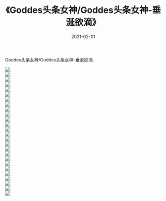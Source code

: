 ﻿---
layout: post
title:  《Goddes头条女神/Goddes头条女神-垂涎欲滴》
date:   2021-02-01
img: http://pic.660000.xyz/1:/网络美图/2021/Goddes头条女神/Goddes头条女神-垂涎欲滴/000.jpg
categories: [美女, 清纯, 唯美]
---

Goddes头条女神/Goddes头条女神-垂涎欲滴

 ![](http://pic.660000.xyz/1:/网络美图/2021/Goddes头条女神/Goddes头条女神-垂涎欲滴/001.jpg) <br>![](http://pic.660000.xyz/1:/网络美图/2021/Goddes头条女神/Goddes头条女神-垂涎欲滴/002.jpg) <br>![](http://pic.660000.xyz/1:/网络美图/2021/Goddes头条女神/Goddes头条女神-垂涎欲滴/003.jpg) <br>![](http://pic.660000.xyz/1:/网络美图/2021/Goddes头条女神/Goddes头条女神-垂涎欲滴/004.jpg) <br>![](http://pic.660000.xyz/1:/网络美图/2021/Goddes头条女神/Goddes头条女神-垂涎欲滴/005.jpg) <br>![](http://pic.660000.xyz/1:/网络美图/2021/Goddes头条女神/Goddes头条女神-垂涎欲滴/006.jpg) <br>![](http://pic.660000.xyz/1:/网络美图/2021/Goddes头条女神/Goddes头条女神-垂涎欲滴/007.jpg) <br>![](http://pic.660000.xyz/1:/网络美图/2021/Goddes头条女神/Goddes头条女神-垂涎欲滴/008.jpg) <br>![](http://pic.660000.xyz/1:/网络美图/2021/Goddes头条女神/Goddes头条女神-垂涎欲滴/009.jpg) <br>![](http://pic.660000.xyz/1:/网络美图/2021/Goddes头条女神/Goddes头条女神-垂涎欲滴/010.jpg) <br>![](http://pic.660000.xyz/1:/网络美图/2021/Goddes头条女神/Goddes头条女神-垂涎欲滴/011.jpg) <br>![](http://pic.660000.xyz/1:/网络美图/2021/Goddes头条女神/Goddes头条女神-垂涎欲滴/012.jpg) <br>![](http://pic.660000.xyz/1:/网络美图/2021/Goddes头条女神/Goddes头条女神-垂涎欲滴/013.jpg) <br>![](http://pic.660000.xyz/1:/网络美图/2021/Goddes头条女神/Goddes头条女神-垂涎欲滴/014.jpg) <br>![](http://pic.660000.xyz/1:/网络美图/2021/Goddes头条女神/Goddes头条女神-垂涎欲滴/015.jpg) <br>![](http://pic.660000.xyz/1:/网络美图/2021/Goddes头条女神/Goddes头条女神-垂涎欲滴/016.jpg) <br>![](http://pic.660000.xyz/1:/网络美图/2021/Goddes头条女神/Goddes头条女神-垂涎欲滴/017.jpg) <br>![](http://pic.660000.xyz/1:/网络美图/2021/Goddes头条女神/Goddes头条女神-垂涎欲滴/018.jpg) <br>![](http://pic.660000.xyz/1:/网络美图/2021/Goddes头条女神/Goddes头条女神-垂涎欲滴/019.jpg) <br>![](http://pic.660000.xyz/1:/网络美图/2021/Goddes头条女神/Goddes头条女神-垂涎欲滴/020.jpg) <br>![](http://pic.660000.xyz/1:/网络美图/2021/Goddes头条女神/Goddes头条女神-垂涎欲滴/021.jpg) <br>![](http://pic.660000.xyz/1:/网络美图/2021/Goddes头条女神/Goddes头条女神-垂涎欲滴/022.jpg) <br>![](http://pic.660000.xyz/1:/网络美图/2021/Goddes头条女神/Goddes头条女神-垂涎欲滴/023.jpg) <br>![](http://pic.660000.xyz/1:/网络美图/2021/Goddes头条女神/Goddes头条女神-垂涎欲滴/024.jpg) <br>![](http://pic.660000.xyz/1:/网络美图/2021/Goddes头条女神/Goddes头条女神-垂涎欲滴/025.jpg) <br>![](http://pic.660000.xyz/1:/网络美图/2021/Goddes头条女神/Goddes头条女神-垂涎欲滴/026.jpg) <br>